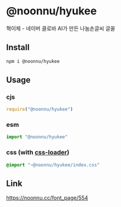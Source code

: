 # @noonnu/hyukee
혁이체 - 네이버 클로바 AI가 만든 나눔손글씨 글꼴

## Install
```sh
npm i @noonnu/hyukee
```
## Usage
### cjs
```js
require("@noonnu/hyukee")
```
### esm
```js
import "@noonnu/hyukee"
```
### css (with [css-loader](https://github.com/webpack-contrib/css-loader))
```css
@import "~@noonnu/hyukee/index.css"
```

## Link
https://noonnu.cc/font_page/554